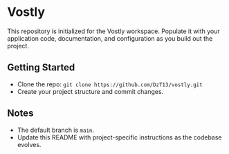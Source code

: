 # Vostly

This repository is initialized for the Vostly workspace. Populate it with your application code, documentation, and configuration as you build out the project.

## Getting Started

- Clone the repo: `git clone https://github.com/DzT13/vostly.git`
- Create your project structure and commit changes.

## Notes

- The default branch is `main`.
- Update this README with project-specific instructions as the codebase evolves.


